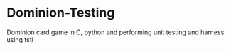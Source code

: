 # Dominion-Testing
Dominion card game in C, python and performing unit testing and harness using tstl
